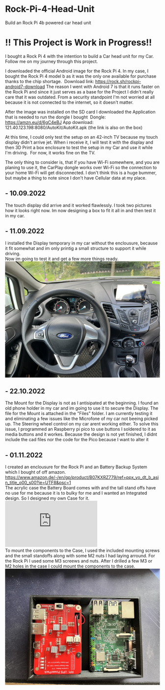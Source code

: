 # Rock-Pi-4-Head-Unit
Build an Rock Pi 4b powered car head unit

# !! This Project is Work in Progress!!

I bought a Rock Pi 4 with the intention to build a Car head unit for my Car. 
Follow me on my journey through this project. 

I downloaded the official Android image for the Rock Pi 4. In my case, I bought the Rock Pi 4 model b as it was the only one available for purchase thanks to the chip shortage. 
Download link: https://rock.sh/rockpi-android7-download
The reason I went with Android 7 is that it runs faster on the Rock Pi and since it just serves as a base for the Project I didn't really care that it was outdated. From a security standpoint I'm not worried at all because it is not connected to the internet, so it doesn't matter. 

After the image was installed on the SD card I downloaded the Application that is needed to run the dongle I bought 
Dongle: https://amzn.eu/d/6gC4eBJ
App download: 121.40.123.198:8080/AutoKit/AutoKit.apk (the link is also on the box)

At this time, I could only test the setup on an 42-inch TV because my touch display didn't arrive jet. When i receive it, I will test it with the display and then 3D Print a box enclosure to test the setup in my Car and use it while I'm driving. 
For now, it works fine on the TV. 

The only thing to consider is, that if you have Wi-Fi somewhere, and you are planing to use it, the CarPlay dongle works over Wi-Fi so the connection to your home Wi-Fi will get disconnected. I don't think this is a huge bummer, but maybe a thing to note since I don't have Cellular data at my place. 

## - 10.09.2022  
The touch display did arrive and it worked flawlessly. 
I took two pictures how it looks right now. 
Im now designing a box to fit it all in and then test it in my car.

## - 11.09.2022
I installed the Display temporary in my car without the enclousure, because it fit somewhat and im only printig a small structure to support it while driving.  
Now im going to test it and get a few more things ready. 
![Car Mount](https://github.com/BasicMacintosher/Rock-Pi-4-Head-Unit/blob/main/Picutres/Car_Mount.jpeg)


## - 22.10.2022  
The Mount for the Display is not as I antisipated at the beginning. 
I found an old phone holder in my car and im going to use it to secure the Display. 
The file for the Mount is attached in the "Files" folder. 
I am currently testing it and eliminating a few issues like the Microfone of my car not beeing picked up. 
The Steering wheel control on my car arent working either. To solve this issue, I programmed an Raspberry pi pico to use buttons I soldered to it as media buttons and it workes. 
Because the design is not yet finished, I didnt include the cad files nor the code for the Pico because I want to alter it 

## - 01.11.2022  
I created an enclousure for the Rock Pi and an Battery Backup System which I bought of off amazon. https://www.amazon.de/-/en/gp/product/B07KXRZ779/ref=ppx_yo_dt_b_asin_title_o00_s00?ie=UTF8&psc=1  
The acrylic case the Battery Board comes with and the tall stand offs have no use for me because it is to bulky for me and I wanted an Integrated design. 
So I designed my own Case  for it. 
![Rock Pi 4 case](https://github.com/BasicMacintosher/Rock-Pi-4-Head-Unit/blob/main/Files/Rock_Pi_4_case_with_Battery.step.stl)  
To mount the components to the Case, I used the included mounting screws and the small standoffs along with some M2 nuts I had laying arround. For the Rock Pi I used some M3 screews and nuts.
After I drilled a few M3 or M2 holes in the case I could mount the components to the case. 
![Picutre of the Case](https://github.com/BasicMacintosher/Rock-Pi-4-Head-Unit/blob/main/Picutres/Case_with_Battery.jpeg)
